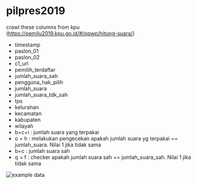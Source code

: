 # pilpres2019
crawl these columns from kpu (https://pemilu2019.kpu.go.id/#/ppwp/hitung-suara/)

* timestamp
* paslon_01	
* paslon_02	
* c1_url	
* pemilih_terdaftar
* jumlah_suara_sah
* pengguna_hak_pilih
* jumlah_suara
* jumlah_suara_tdk_sah
* tps
* kelurahan
* kecamatan
* kabupaten
* wilayah
* b+c+i	: jumlah suara yang terpakai
* o = h	: melakukan pengecekan apakah jumlah suara yg terpakai == jumlah_suara. Nilai 1 jika tidak sama
* b+c	: jumlah suara sah
* q = f : checker apakah jumlah suara sah == jumlah_suara_sah. Nilai 1 jika tidak sama

![example data](https://i.imgur.com/qCH7keR.png)
